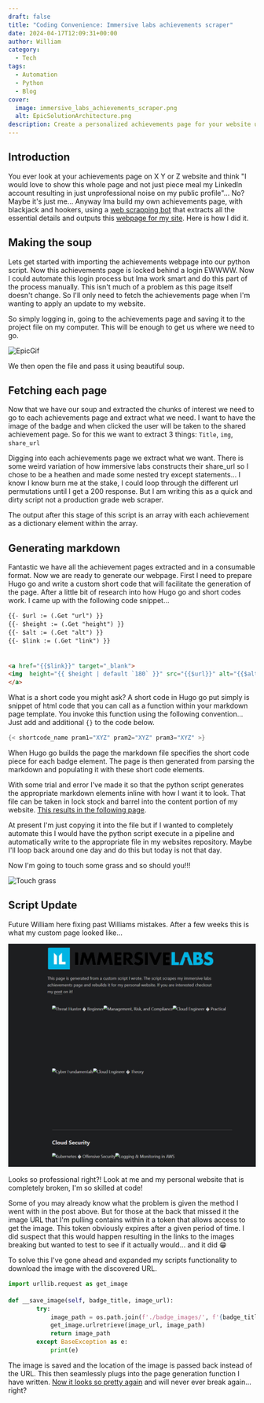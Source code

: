 ```yaml
---
draft: false
title: "Coding Convenience: Immersive labs achievements scraper"
date: 2024-04-17T12:09:31+00:00
author: William
category:
  - Tech
tags:
  - Automation
  - Python
  - Blog
cover:
  image: immersive_labs_achievements_scraper.png
  alt: EpicSolutionArchitecture.png
description: Create a personalized achievements page for your website using a Python web-scraping bot to extract and display your accomplishments. This guide walks you through saving your achievements page, parsing it with Beautiful Soup, and generating a custom webpage using Hugo Go shortcodes. Learn how to fetch, process, and display your achievements effectively, and discover how to solve common issues like expired image URLs by downloading and locally hosting images. Perfect for showcasing your milestones in a professional, visually appealing way.
---
```

## Introduction
You ever look at your achievements page on X Y or Z website and think "I would love to show this whole page and not just piece meal my LinkedIn account resulting in just unprofessional noise on my public profile"... No? Maybe it's just me... Anyway Ima build my own achievements page, with blackjack and hookers, using a [web scrapping bot](https://github.com/M4NU5/Immersivelabs_Achievements_Scrapper) that extracts all the essential details and outputs this [webpage for my site](/learned). Here is how I did it.

## Making the soup
Lets get started with importing the achievements webpage into our python script. Now this achievements page is locked behind a login EWWWW. Now I could automate this login process but Ima work smart and do this part of the process manually. This isn't much of a problem as this page itself doesn't change. So I'll only need to fetch the achievements page when I'm wanting to apply an update to my website.

So simply logging in, going to the achievements page and saving it to the project file on my computer. This will be enough to get us where we need to go.

![EpicGif](https://media4.giphy.com/media/v1.Y2lkPTc5MGI3NjExb3FzZ245bmYwNzRjcGlqNmdzY3F3bDRkOTJtOW85bzB4OWoxdGZyZCZlcD12MV9pbnRlcm5hbF9naWZfYnlfaWQmY3Q9Zw/r8I7tDl75QLfh2SkpE/giphy.gif#center)

We then open the file and pass it using beautiful soup.

## Fetching each page
Now that we have our soup and extracted the chunks of interest we need to go to each achievements page and extract what we need.
I want to have the image of the badge and when clicked the user will be taken to the shared achievement page. So for this we want to extract 3 things: `Title`, `img`, `share_url`

Digging into each achievements page we extract what we want. There is some weird variation of how immersive labs constructs their share_url so I chose to be a heathen and made some nested try except statements... I know I know burn me at the stake, I could loop through the different url permutations until I get a 200 response. But I am writing this as a quick and dirty script not a production grade web scraper.

The output after this stage of this script is an array with each achievement as a dictionary element within the array.

## Generating markdown
Fantastic we have all the achievement pages extracted and in a consumable format. Now we are ready to generate our webpage. First I need to prepare Hugo go and write a custom short code that will facilitate the generation of the page. After a little bit of research into how Hugo go and short codes work. I came up with the following code snippet...

```html
{{- $url := (.Get "url") }}
{{- $height := (.Get "height") }}
{{- $alt := (.Get "alt") }}
{{- $link := (.Get "link") }}


<a href="{{$link}}" target="_blank">
<img  height="{{ $height | default `180` }}" src="{{$url}}" alt="{{$alt}}" loading="lazy" style="float:left"/>
</a>
```

What is a short code you might ask? A short code in Hugo go put simply is snippet of html code that you can call as a function within your markdown page template. You invoke this function using the following convention... Just add and additional `{}` to the code below.

```go
{< shortcode_name pram1="XYZ" pram2="XYZ" pram3="XYZ" >}
```

When Hugo go builds the page the markdown file specifies the short code piece for each badge element. The page is then generated from parsing the markdown and populating it with these short code elements.


With some trial and error I've made it so that the python script generates the appropriate markdown elements inline with how I want it to look. That file can be taken in lock stock and barrel into the content portion of my website. [This results in the following page](/learned). 

At present I'm just copying it into the file but if I wanted to completely automate this I would have the python script execute in a pipeline and automatically write to the appropriate file in my websites repository. Maybe I'll loop back around one day and do this but today is not that day.

Now I'm going to touch some grass and so should you!!!

![Touch grass](https://media1.tenor.com/m/CW-0A0q-6ksAAAAd/touching-grass.gif#center)

## Script Update

Future William here fixing past Williams mistakes. After a few weeks this is what my custom page looked like...

![broken_badges](broken_badges.png#center)

Looks so professional right?! Look at me and my personal website that is completely broken, I'm so skilled at code!

Some of you may already know what the problem is given the method I went with in the post above. But for those at the back that missed it the image URL that I'm pulling contains within it a token that allows access to get the image. This token obviously expires after a given period of time. I did suspect that this would happen resulting in the links to the images breaking but wanted to test to see if it actually would... and it did 😁

To solve this I've gone ahead and expanded my scripts functionality to download the image with the discovered URL. 
```python
import urllib.request as get_image

def __save_image(self, badge_title, image_url):
        try:
            image_path = os.path.join(f'./badge_images/', f'{badge_title}.png')
            get_image.urlretrieve(image_url, image_path)
            return image_path
        except BaseException as e:
            print(e)
```
The image is saved and the location of the image is passed back instead of the URL. This then seamlessly plugs into the page generation function I have written. [Now it looks so pretty again](/learned) and will never ever break again... right? 






